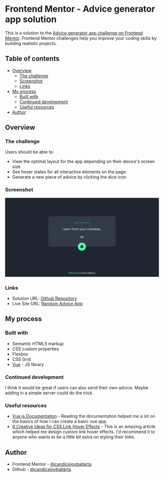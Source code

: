 # Frontend Mentor - Advice generator app solution

This is a solution to the [Advice generator app challenge on Frontend Mentor](https://www.frontendmentor.io/challenges/advice-generator-app-QdUG-13db). Frontend Mentor challenges help you improve your coding skills by building realistic projects.

## Table of contents

-   [Overview](#overview)
    -   [The challenge](#the-challenge)
    -   [Screenshot](#screenshot)
    -   [Links](#links)
-   [My process](#my-process)
    -   [Built with](#built-with)
    -   [Continued development](#continued-development)
    -   [Useful resources](#useful-resources)
-   [Author](#author)

## Overview

### The challenge

Users should be able to:

-   View the optimal layout for the app depending on their device's screen size
-   See hover states for all interactive elements on the page
-   Generate a new piece of advice by clicking the dice icon

### Screenshot

![Design preview for the Advice generator app coding challenge](./design/desktop-preview.png)

### Links

-   Solution URL: [Github Repository](https://github.com/candicejoyballarta/random-advice-app)
-   Live Site URL: [Random Advice App](https://random-advice-app.vercel.app/)

## My process

### Built with

-   Semantic HTML5 markup
-   CSS custom properties
-   Flexbox
-   CSS Grid
-   [Vue](https://vuejs.org/) - JS library

### Continued development

I think it would be great if users can also send their own advice. Maybe adding in a simple server could do the trick.

### Useful resources

-   [Vue.js Documentation](https://vuejs.org/guide/introduction.html) - Reading the documentation helped me a lot on the basics of how I can create a basic vue app.
-   [6 Creative Ideas for CSS Link Hover Effects](https://css-tricks.com/css-link-hover-effects/) - This is an amazing article which helped me design custom link hover effects. I'd recommend it to anyone who wants to be a little bit extra on styling their links.

## Author

-   Frontend Mentor - [@candicejoyballarta](https://www.frontendmentor.io/profile/candicejoyballarta)
-   Github - [@candicejoyballarta](https://github.com/candicejoyballarta)
